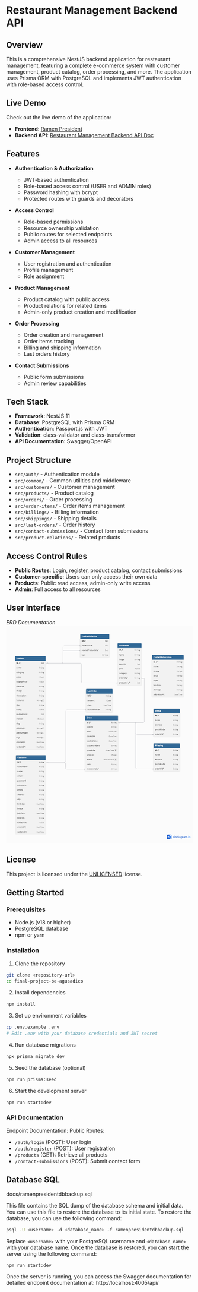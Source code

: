 # Restaurant Management Backend API

## Overview

This is a comprehensive NestJS backend application for restaurant management, featuring a complete e-commerce system with customer management, product catalog, order processing, and more. The application uses Prisma ORM with PostgreSQL and implements JWT authentication with role-based access control.

## Live Demo

Check out the live demo of the application:

- **Frontend**: [Ramen President](https://final-project-fe-agusadico-git-main-agus-purwadis-projects.vercel.app/)
- **Backend API**: [Restaurant Management Backend API Doc](https://final-project-be-agusadico-production.up.railway.app/api)

## Features

- **Authentication & Authorization**
  - JWT-based authentication
  - Role-based access control (USER and ADMIN roles)
  - Password hashing with bcrypt
  - Protected routes with guards and decorators

- **Access Control**
  - Role-based permissions
  - Resource ownership validation
  - Public routes for selected endpoints
  - Admin access to all resources

- **Customer Management**
  - User registration and authentication
  - Profile management
  - Role assignment

- **Product Management**
  - Product catalog with public access
  - Product relations for related items
  - Admin-only product creation and modification

- **Order Processing**
  - Order creation and management
  - Order items tracking
  - Billing and shipping information
  - Last orders history

- **Contact Submissions**
  - Public form submissions
  - Admin review capabilities

## Tech Stack

- **Framework**: NestJS 11
- **Database**: PostgreSQL with Prisma ORM
- **Authentication**: Passport.js with JWT
- **Validation**: class-validator and class-transformer
- **API Documentation**: Swagger/OpenAPI


## Project Structure

- `src/auth/` - Authentication module
- `src/common/` - Common utilities and middleware
- `src/customers/` - Customer management
- `src/products/` - Product catalog
- `src/orders/` - Order processing
- `src/order-items/` - Order items management
- `src/billings/` - Billing information
- `src/shippings/` - Shipping details
- `src/last-orders/` - Order history
- `src/contact-submissions/` - Contact form submissions
- `src/product-relations/` - Related products

## Access Control Rules

- **Public Routes**: Login, register, product catalog, contact submissions
- **Customer-specific**: Users can only access their own data
- **Products**: Public read access, admin-only write access
- **Admin**: Full access to all resources

## User Interface
*ERD Documentation*
![UI Documentation](docs/ramen-president.png)

## License

This project is licensed under the [UNLICENSED](LICENSE) license.

## Getting Started

### Prerequisites

- Node.js (v18 or higher)
- PostgreSQL database
- npm or yarn

### Installation

1. Clone the repository
```bash
git clone <repository-url>
cd final-project-be-agusadico
```

2. Install dependencies
```bash
npm install
```

3. Set up environment variables
```bash
cp .env.example .env
# Edit .env with your database credentials and JWT secret
```

4. Run database migrations
```bash
npx prisma migrate dev
```

5. Seed the database (optional)
```bash
npm run prisma:seed
```

6. Start the development server
```bash
npm run start:dev
```

### API Documentation
Endpoint Documentation:
Public Routes:
- `/auth/login` (POST): User login
- `/auth/register` (POST): User registration
- `/products` (GET): Retrieve all products
- `/contact-submissions` (POST): Submit contact form

## Database SQL
docs/ramenpresidentdbbackup.sql

This file contains the SQL dump of the database schema and initial data.
You can use this file to restore the database to its initial state.
To restore the database, you can use the following command:
```bash
psql -U <username> -d <database_name> -f ramenpresidentdbbackup.sql
```
Replace `<username>` with your PostgreSQL username and `<database_name>` with your database name.
Once the database is restored, you can start the server using the following command:
```bash
npm run start:dev
```
Once the server is running, you can access the Swagger documentation for detailed endpoint documentation at: http://localhost:4005/api/